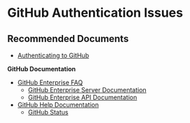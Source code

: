 <properties
	pageTitle="Authentication"
	description="Authentication"
	service="githubenterprise"
	resource="githubenterprise"
	authors="v-micada"
	ms.author="v-micada"
	displayOrder=""
	selfHelpType="generic"
	supportTopicIds="32630373"
	resourceTags=""
	productPesIds="16668"
	cloudEnvironments="public"
	articleId="97d18967-45a4-4862-a13e-1a77de4ca45c"
/>

# GitHub Authentication Issues

## **Recommended Documents**

* [Authenticating to GitHub](https://help.github.com/categories/authenticating-to-github)<br>

**GitHub Documentation**

* [GitHub Enterprise FAQ](https://enterprise.github.com/faq)<br>
	* [GitHub Enterprise Server Documentation](https://help.github.com/enterprise/2.15/)<br>
	* [GitHub Enterprise API Documentation](https://developer.github.com/enterprise/2.15/v3/enterprise-admin)<br>
* [GitHub Help Documentation](https://help.github.com/)<br>
	* [GitHub Status](https://www.githubstatus.com/)<br>
